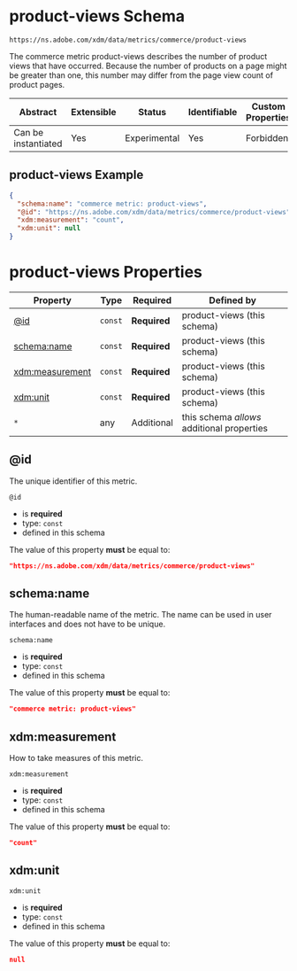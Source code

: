 
# product-views Schema

```
https://ns.adobe.com/xdm/data/metrics/commerce/product-views
```

The commerce metric product-views describes the number of product views that have occurred. Because the number of products on a page might be greater than one, this number may differ from the page view count of product pages.

| Abstract | Extensible | Status | Identifiable | Custom Properties | Additional Properties | Defined In |
|----------|------------|--------|--------------|-------------------|-----------------------|------------|
| Can be instantiated | Yes | Experimental | Yes | Forbidden | Permitted | [data/product-views.schema.json](data/product-views.schema.json) |

## product-views Example
```json
{
  "schema:name": "commerce metric: product-views",
  "@id": "https://ns.adobe.com/xdm/data/metrics/commerce/product-views",
  "xdm:measurement": "count",
  "xdm:unit": null
}
```

# product-views Properties

| Property | Type | Required | Defined by |
|----------|------|----------|------------|
| [@id](#id) | `const` | **Required** | product-views (this schema) |
| [schema:name](#schemaname) | `const` | **Required** | product-views (this schema) |
| [xdm:measurement](#xdmmeasurement) | `const` | **Required** | product-views (this schema) |
| [xdm:unit](#xdmunit) | `const` | **Required** | product-views (this schema) |
| `*` | any | Additional | this schema *allows* additional properties |

## @id

The unique identifier of this metric.

`@id`
* is **required**
* type: `const`
* defined in this schema

The value of this property **must** be equal to:

```json
"https://ns.adobe.com/xdm/data/metrics/commerce/product-views"
```





## schema:name

The human-readable name of the metric. The name can be used in user interfaces and does not have to be unique.

`schema:name`
* is **required**
* type: `const`
* defined in this schema

The value of this property **must** be equal to:

```json
"commerce metric: product-views"
```





## xdm:measurement

How to take measures of this metric.

`xdm:measurement`
* is **required**
* type: `const`
* defined in this schema

The value of this property **must** be equal to:

```json
"count"
```





## xdm:unit


`xdm:unit`
* is **required**
* type: `const`
* defined in this schema

The value of this property **must** be equal to:

```json
null
```




